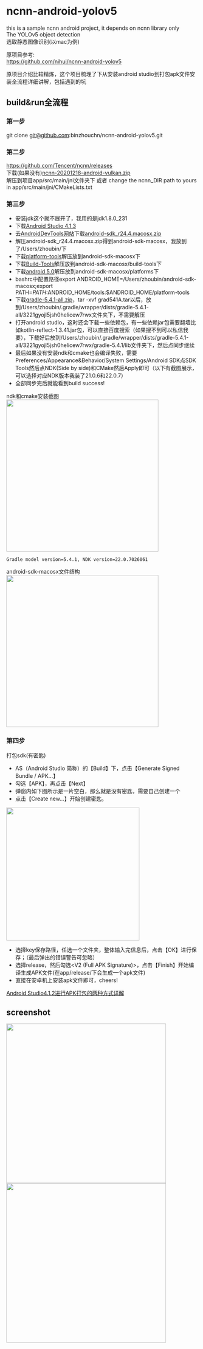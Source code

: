 # ncnn-android-yolov5

this is a sample ncnn android project, it depends on ncnn library only<br>
The YOLOv5 object detection<br>
选取静态图像识别(以mac为例)

原项目参考:<br>
https://github.com/nihui/ncnn-android-yolov5


原项目介绍比较精炼，这个项目梳理了下从安装android studio到打包apk文件安装全流程详细讲解，包括遇到的坑<br>

## build&run全流程

### 第一步

git clone git@github.com:binzhouchn/ncnn-android-yolov5.git

### 第二步

https://github.com/Tencent/ncnn/releases<br>
下载(如果没有)[ncnn-20201218-android-vulkan.zip](https://github.91chifun.workers.dev/https://github.com//Tencent/ncnn/releases/download/20201218/ncnn-20201218-android-vulkan.zip)<br>
解压到项目app/src/main/jni文件夹下 或者 change the ncnn_DIR path to yours in app/src/main/jni/CMakeLists.txt

### 第三步

 - 安装jdk这个就不展开了，我用的是jdk1.8.0_231<br>
 - 下载[Android Studio 4.1.3](https://developer.android.google.cn/studio/)<br>
 - 去[AndroidDevTools网站](https://www.androiddevtools.cn/)下载[android-sdk_r24.4.macosx.zip](https://dl.google.com/android/android-sdk_r24.4.1-macosx.zip?utm_source=androiddevtools&utm_medium=website)<br>
 - 解压android-sdk_r24.4.macosx.zip得到android-sdk-macosx，我放到了/Users/zhoubin/下
 - 下载[platform-tools](http://pan.baidu.com/s/1dDu6xC9?utm_source=androiddevtools&utm_medium=website)解压放到android-sdk-macosx下
 - 下载[Build-Tools](http://pan.baidu.com/s/1i367FTz?utm_source=androiddevtools&utm_medium=website)解压放到android-sdk-macosx/build-tools下
 - 下载[android 5.0](http://pan.baidu.com/s/1o6v7E2I?utm_source=androiddevtools&utm_medium=website)解压放到android-sdk-macosx/platforms下
 - bashrc中配置路径export ANDROID_HOME=/Users/zhoubin/android-sdk-macosx;export PATH=$PATH:$ANDROID_HOME/tools:$ANDROID_HOME/platform-tools
 - 下载[gradle-5.4.1-all.zip](https://download.csdn.net/download/quantbaby/16073855)，tar -xvf grad541A.tar以后，放到/Users/zhoubin/.gradle/wrapper/dists/gradle-5.4.1-all/3221gyojl5jsh0helicew7rwx文件夹下，不需要解压
 - 打开android studio，这时还会下载一些依赖包，有一些依赖jar包需要翻墙比如kotlin-reflect-1.3.41.jar包，可以直接百度搜索（如果搜不到可以私信我要），下载好后放到/Users/zhoubin/.gradle/wrapper/dists/gradle-5.4.1-all/3221gyojl5jsh0helicew7rwx/gradle-5.4.1/lib文件夹下，然后点同步继续
 - 最后如果没有安装ndk和cmake也会编译失败，需要Preferences/Appearance&Behavior/System Settings/Android SDK点SDK Tools然后点NDK(Side by side)和CMake然后Apply即可（以下有截图展示，可以选择对应NDK版本我装了21.0.6和22.0.7）
 - 全部同步完后就能看到build success!

ndk和cmake安装截图<br>
<img src="images/ndkcmake.png" width="400">

`Gradle model version=5.4.1, NDK version=22.0.7026061`

android-sdk-macosx文件结构<br>
<img src="images/android-sdk-path.png" width="400">

### 第四步

打包sdk(有密匙)<br>

 - AS（Android Studio 简称）的【Build】下，点击【Generate Signed Bundle / APK…】
 - 勾选【APK】，再点击【Next】
 - 弹窗内如下图所示是一片空白，那么就是没有密匙，需要自己创建一个
 - 点击【Create new…】开始创建密匙。
<img src="images/andr_key.png" width="350">

 - 选择key保存路径，任选一个文件夹，整体输入完信息后，点击【OK】进行保存；（最后弹出的错误警告可忽略）
 - 选择release，然后勾选<V2 (Full APK Signature)>，点击【Finish】开始编译生成APK文件(在app/release/下会生成一个apk文件)
 - 直接在安卓机上安装apk文件即可，cheers!

[Android Studio4.1.2进行APK打包的两种方式详解](https://blog.csdn.net/ssj925319/article/details/114547082)<br>


## screenshot

<img src="images/screenshot2.jpg" width="420">

<img src="images/screenshot.jpg" width="420">


